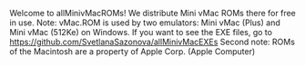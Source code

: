 Welcome to allMinivMacROMs!
We distribute Mini vMac ROMs there for free in use.
Note: vMac.ROM is used by two emulators: Mini vMac (Plus) and Mini vMac (512Ke) on Windows. If you want to see the EXE files, go to https://github.com/SvetlanaSazonova/allMinivMacEXEs 
Second note: ROMs of the Macintosh are a property of Apple Corp. (Apple Computer)
